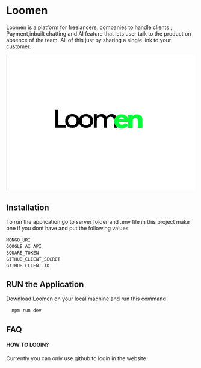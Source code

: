 
# Loomen

Loomen is a platform for freelancers, companies to handle clients , Payment,inbuilt chatting and AI feature that lets user talk to the product on absence of the team.
All of this just by sharing a single link to your customer.


![Logo](https://raw.githubusercontent.com/captain0jay/Loomen/main/assets/loomen.jpg)


## Installation
To run the application go to server folder and .env file in this project make one if you dont have and put the following values

```bash
MONGO_URI 
GOOGLE_AI_API 
SQUARE_TOKEN 
GITHUB_CLIENT_SECRET 
GITHUB_CLIENT_ID 
```

## RUN the Application

Download Loomen on your local machine and run this command

```bash
  npm run dev
```


    
## FAQ

#### HOW TO LOGIN?

Currently you can only use github to login in the website


